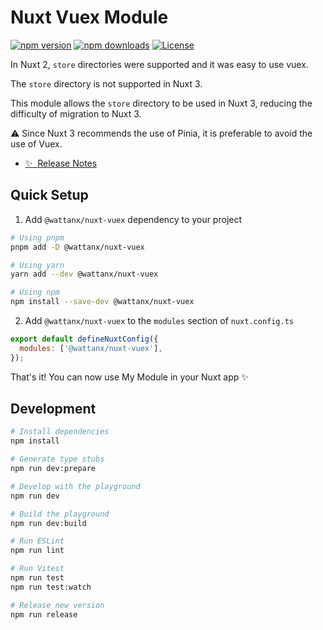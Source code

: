 <!--
Get your module up and running quickly.

Find and replace all on all files (CMD+SHIFT+F):
- Name: My Module
- Package name: my-module
- Description: My new Nuxt module
-->

# Nuxt Vuex Module

[![npm version][npm-version-src]][npm-version-href]
[![npm downloads][npm-downloads-src]][npm-downloads-href]
[![License][license-src]][license-href]

In Nuxt 2, `store` directories were supported and it was easy to use vuex.

The `store` directory is not supported in Nuxt 3.

This module allows the `store` directory to be used in Nuxt 3, reducing the difficulty of migration to Nuxt 3.

:warning: Since Nuxt 3 recommends the use of Pinia, it is preferable to avoid the use of Vuex.

- [✨ &nbsp;Release Notes](/CHANGELOG.md)
  <!-- - [🏀 Online playground](https://stackblitz.com/github/your-org/my-module?file=playground%2Fapp.vue) -->
  <!-- - [📖 &nbsp;Documentation](https://example.com) -->

## Quick Setup

1. Add `@wattanx/nuxt-vuex` dependency to your project

```bash
# Using pnpm
pnpm add -D @wattanx/nuxt-vuex

# Using yarn
yarn add --dev @wattanx/nuxt-vuex

# Using npm
npm install --save-dev @wattanx/nuxt-vuex
```

2. Add `@wattanx/nuxt-vuex` to the `modules` section of `nuxt.config.ts`

```js
export default defineNuxtConfig({
  modules: ['@wattanx/nuxt-vuex'],
});
```

That's it! You can now use My Module in your Nuxt app ✨

## Development

```bash
# Install dependencies
npm install

# Generate type stubs
npm run dev:prepare

# Develop with the playground
npm run dev

# Build the playground
npm run dev:build

# Run ESLint
npm run lint

# Run Vitest
npm run test
npm run test:watch

# Release new version
npm run release
```

<!-- Badges -->

[npm-version-src]: https://img.shields.io/npm/v/@wattanx/nuxt-vuex/latest.svg?style=flat&colorA=18181B&colorB=28CF8D
[npm-version-href]: https://npmjs.com/package/@wattanx/nuxt-vuex
[npm-downloads-src]: https://img.shields.io/npm/dm/@wattanx/nuxt-vuex.svg?style=flat&colorA=18181B&colorB=28CF8D
[npm-downloads-href]: https://npmjs.com/package/@wattanx/nuxt-vuex
[license-src]: https://img.shields.io/npm/l/@wattanx/nuxt-vuex.svg?style=flat&colorA=18181B&colorB=28CF8D
[license-href]: https://npmjs.com/package/@wattanx/nuxt-vuex
